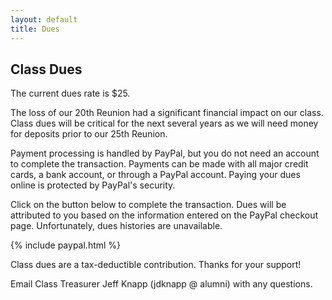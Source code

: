 ```yaml
---
layout: default
title: Dues
---
```


## Class Dues


The current dues rate is $25.

The loss of our 20th Reunion had a significant financial impact on our class. Class dues will be critical for the next several years as we will need money for deposits prior to our 25th Reunion.

Payment processing is handled by PayPal, but you do not need an account to complete the transaction. Payments can be made with all major credit cards, a bank account, or through a PayPal account. Paying your dues online is protected by PayPal's security.

Click on the button below to complete the transaction. Dues will be attributed to you based on the information entered on the PayPal checkout page. Unfortunately, dues histories are unavailable.

{% include paypal.html %}

Class dues are a tax-deductible contribution.  Thanks for your support!

Email Class Treasurer Jeff Knapp (jdknapp @ alumni) with any questions.